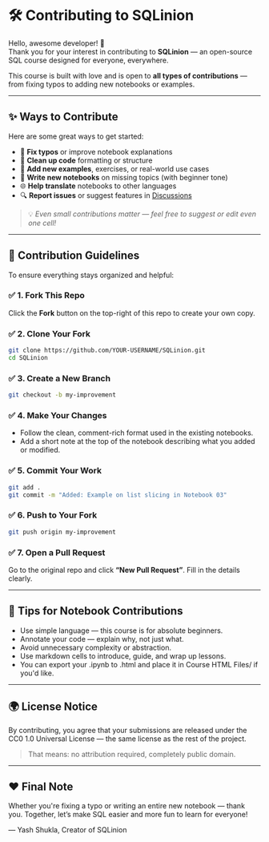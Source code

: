 # 🛠️ Contributing to SQLinion

Hello, awesome developer! 👋  
Thank you for your interest in contributing to **SQLinion** — an open-source SQL course designed for everyone, everywhere.

This course is built with love and is open to **all types of contributions** — from fixing typos to adding new notebooks or examples.

---

## ✨ Ways to Contribute

Here are some great ways to get started:

- 📝 **Fix typos** or improve notebook explanations  
- 🔧 **Clean up code** formatting or structure  
- 🧠 **Add new examples**, exercises, or real-world use cases  
- 📘 **Write new notebooks** on missing topics (with beginner tone)  
- 🌐 **Help translate** notebooks to other languages  
- 🔍 **Report issues** or suggest features in [Discussions](https://github.com/StudiYash/SQLinion/discussions)

> 💡 *Even small contributions matter — feel free to suggest or edit even one cell!*

---

## 🧾 Contribution Guidelines

To ensure everything stays organized and helpful:

### ✅ 1. Fork This Repo
Click the **Fork** button on the top-right of this repo to create your own copy.

### ✅ 2. Clone Your Fork
```bash
git clone https://github.com/YOUR-USERNAME/SQLinion.git
cd SQLinion
```

### ✅ 3. Create a New Branch
```bash
git checkout -b my-improvement
```

### ✅ 4. Make Your Changes
- Follow the clean, comment-rich format used in the existing notebooks.
- Add a short note at the top of the notebook describing what you added or modified.


### ✅ 5. Commit Your Work
```bash
git add .
git commit -m "Added: Example on list slicing in Notebook 03"
```

### ✅ 6. Push to Your Fork
```bash
git push origin my-improvement
```

### ✅ 7. Open a Pull Request
Go to the original repo and click **“New Pull Request”**. Fill in the details clearly.

---

## 💬 Tips for Notebook Contributions
- Use simple language — this course is for absolute beginners.
- Annotate your code — explain why, not just what.
- Avoid unnecessary complexity or abstraction.
- Use markdown cells to introduce, guide, and wrap up lessons.
- You can export your .ipynb to .html and place it in Course HTML Files/ if you'd like.

---

## 🌍 License Notice

By contributing, you agree that your submissions are released under the CC0 1.0 Universal License — the same license as the rest of the project.

> That means: no attribution required, completely public domain.

---

## ❤️ Final Note

Whether you're fixing a typo or writing an entire new notebook — thank you.
Together, let’s make SQL easier and more fun to learn for everyone!

— Yash Shukla, Creator of SQLinion